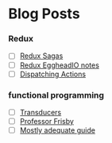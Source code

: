 # Blog Posts

### Redux
- [ ] [Redux Sagas](http://riadbenguella.com/from-actions-creators-to-sagas-redux-upgraded/)
- [ ] [Redux EggheadIO notes](https://gist.github.com/diegoconcha/8918294bb9df69876b22)
- [ ] [Dispatching Actions](http://jamesknelson.com/can-i-dispatch-multiple-actions-from-redux-action-creators/)

### functional programming
- [ ] [Transducers](https://www.youtube.com/watch?v=6mTbuzafcII)
- [ ] [Professor Frisby](https://www.youtube.com/watch?v=h_tkIpwbsxY&list=PLK_hdtAJ4KqX0JOs_KMAmUNTNMRYhWEaC)
- [ ] [Mostly adequate guide](https://drboolean.gitbooks.io/mostly-adequate-guide/content/ch1.html)
